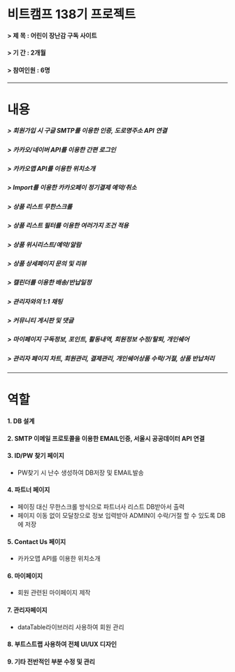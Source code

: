 # 비트캠프 138기 프로젝트
#### > 제   목 : 어린이 장난감 구독 사이트
#### > 기   간 : 2개월
#### > 참여인원 : 6명
---
# 내용
##### > 회원가입 시 구글 SMTP를 이용한 인증, 도로명주소 API 연결
##### > 카카오/네이버 API를 이용한 간편 로그인
##### > 카카오맵 API를 이용한 위치소개
##### > Import를 이용한 카카오페이 정기결제 예약/취소
##### > 상품 리스트 무한스크롤
##### > 상품 리스트 필터를 이용한 여러가지 조건 적용
##### > 상품 위시리스트/예약/알람
##### > 상품 상세페이지 문의 및 리뷰
##### > 캘린더를 이용한 배송/반납일정
##### > 관리자와의 1:1 채팅
##### > 커뮤니티 게시판 및 댓글
##### > 마이페이지 구독정보, 포인트, 활동내역, 회원정보 수정/탈퇴, 개인쉐어
##### > 관리자 페이지 차트, 회원관리, 결제관리, 개인쉐어상품 수락/거절, 상품 반납처리
---
# 역할
#### 1. DB 설계
#### 2. SMTP 이메일 프로토콜을 이용한 EMAIL인증, 서울시 공공데이터 API 연결
#### 3. ID/PW 찾기 페이지
- PW찾기 시 난수 생성하여 DB저장 및 EMAIL발송
#### 4. 파트너 페이지
- 페이징 대신 무한스크롤 방식으로 파트너사 리스트 DB받아서 출력
- 페이지 이동 없이 모달창으로 정보 입력받아 ADMIN이 수락/거절 할 수 있도록 DB에 저장
#### 5. Contact Us 페이지
- 카카오맵 API를 이용한 위치소개
#### 6. 마이페이지
- 회원 관련된 마이페이지 제작
#### 7. 관리자페이지
- dataTable라이브러리 사용하여 회원 관리
#### 8. 부트스트랩 사용하여 전체 UI/UX 디자인
#### 9. 기타 전반적인 부분 수정 및 관리
